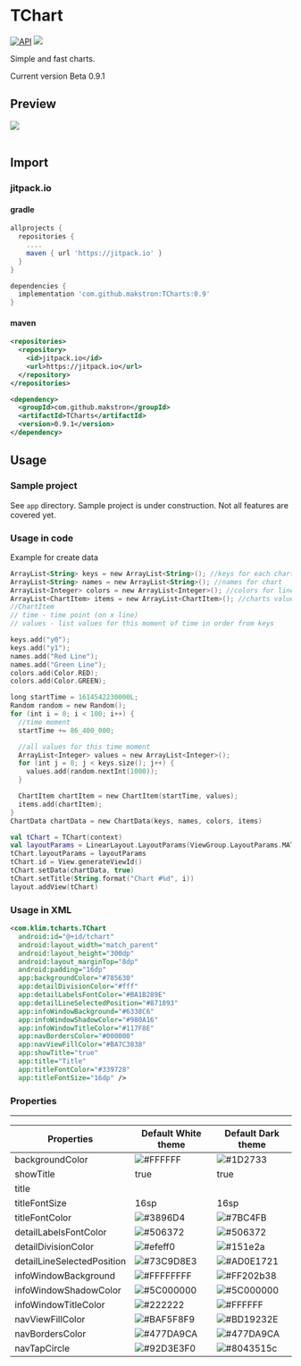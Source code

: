 # TChart
[![API](https://img.shields.io/badge/API-19%2B-blue.svg?style=flat)](https://android-arsenal.com/api?level=19)
[![](https://jitpack.io/v/makstron/TCharts.svg)](https://jitpack.io/#makstron/TCharts)

Simple and fast charts.

Current version Beta 0.9.1

## Preview
![](https://raw.githubusercontent.com/makstron/TCharts/main/info/preview.webp)<br /><br />

## Import

### jitpack.io
#### gradle
```gradle
allprojects {
  repositories {
    ....
    maven { url 'https://jitpack.io' }
  }
}
```
```gradle
dependencies {
  implementation 'com.github.makstron:TCharts:0.9'
}
```
#### maven
```xml
<repositories>
  <repository>
    <id>jitpack.io</id>
    <url>https://jitpack.io</url>
  </repository>
</repositories>
```
```xml
<dependency>
  <groupId>com.github.makstron</groupId>
  <artifactId>TCharts</artifactId>
  <version>0.9.1</version>
</dependency>
```

## Usage

### Sample project
See `app` directory. Sample project is under construction. Not all features are covered yet.

### Usage in code

Example for create data
```kotlin
ArrayList<String> keys = new ArrayList<String>(); //keys for each chart
ArrayList<String> names = new ArrayList<String>(); //names for chart
ArrayList<Integer> colors = new ArrayList<Integer>(); //colors for lines
ArrayList<ChartItem> items = new ArrayList<ChartItem>(); //charts value for some time
//ChartItem
// time - time point (on x line)
// values - list values for this moment of time in order from keys

keys.add("y0");
keys.add("y1");
names.add("Red Line");
names.add("Green Line");
colors.add(Color.RED);
colors.add(Color.GREEN);

long startTime = 1614542230000L;
Random random = new Random();
for (int i = 0; i < 100; i++) {
  //time moment
  startTime += 86_400_000;

  //all values for this time moment
  ArrayList<Integer> values = new ArrayList<Integer>();
  for (int j = 0; j < keys.size(); j++) {
    values.add(random.nextInt(1000));
  }

  ChartItem chartItem = new ChartItem(startTime, values);
  items.add(chartItem);
}
ChartData chartData = new ChartData(keys, names, colors, items)
```
```kotlin
val tChart = TChart(context)
val layoutParams = LinearLayout.LayoutParams(ViewGroup.LayoutParams.MATCH_PARENT, ViewGroup.LayoutParams.WRAP_CONTENT)
tChart.layoutParams = layoutParams
tChart.id = View.generateViewId()
tChart.setData(chartData, true)
tChart.setTitle(String.format("Chart #%d", i))
layout.addView(tChart)
```

### Usage in XML
```xml
<com.klim.tcharts.TChart
  android:id="@+id/tchart"
  android:layout_width="match_parent"
  android:layout_height="300dp"
  android:layout_marginTop="8dp"
  android:padding="16dp"
  app:backgroundColor="#785630"
  app:detailDivisionColor="#fff"
  app:detailLabelsFontColor="#BA1B289E"
  app:detailLineSelectedPosition="#871893"
  app:infoWindowBackground="#6338C6"
  app:infoWindowShadowColor="#980A16"
  app:infoWindowTitleColor="#117F8E"
  app:navBordersColor="#000000"
  app:navViewFillColor="#BA7C3838"
  app:showTitle="true"
  app:title="Title"
  app:titleFontColor="#339728"
  app:titleFontSize="16dp" />
```

### Properties
--------

| Properties                   | Default White theme                                                | Default Dark theme                                                  |
| ---------------------------- | ------------------------------------------------------------------ | ------------------------------------------------------------------- |
| backgroundColor              | ![](https://via.placeholder.com/15/FFFFFF/FFFFFF?text=+)#FFFFFF    | ![](https://via.placeholder.com/15/1D2733/1D2733?text=+)#1D2733     |
| showTitle                    | true                                                               | true                                                                |
| title                        |                                                                    |                                                                     |
| titleFontSize                | 16sp                                                               | 16sp                                                                |
| titleFontColor               | ![](https://via.placeholder.com/15/3896D4/3896D4?text=+)#3896D4    | ![](https://via.placeholder.com/15/7BC4FB/7BC4FB?text=+)#7BC4FB     |
| detailLabelsFontColor        | ![](https://via.placeholder.com/15/506372/506372?text=+)#506372    | ![](https://via.placeholder.com/15/506372/506372?text=+)#506372     |
| detailDivisionColor          | ![](https://via.placeholder.com/15/efeff0/efeff0?text=+)#efeff0    | ![](https://via.placeholder.com/15/151e2a/151e2a?text=+)#151e2a     |
| detailLineSelectedPosition   | ![](https://via.placeholder.com/15/C9D8E3/C9D8E3?text=+)#73C9D8E3  | ![](https://via.placeholder.com/15/0E1721/0E1721?text=+)#AD0E1721   |
| infoWindowBackground         | ![](https://via.placeholder.com/15/FFFFFF/FFFFFF?text=+)#FFFFFFFF  | ![](https://via.placeholder.com/15/202b38/202b38?text=+)#FF202b38   |
| infoWindowShadowColor        | ![](https://via.placeholder.com/15/000000/000000?text=+)#5C000000  | ![](https://via.placeholder.com/15/000000/000000?text=+)#5C000000   |
| infoWindowTitleColor         | ![](https://via.placeholder.com/15/222222/222222?text=+)#222222    | ![](https://via.placeholder.com/15/FFFFFF/FFFFFF?text=+)#FFFFFF     |
| navViewFillColor             | ![](https://via.placeholder.com/15/F5F8F9/F5F8F9?text=+)#BAF5F8F9  | ![](https://via.placeholder.com/15/19232E/19232E?text=+)#BD19232E   |
| navBordersColor              | ![](https://via.placeholder.com/15/7DA9CA/7DA9CA?text=+)#477DA9CA  | ![](https://via.placeholder.com/15/7DA9CA/7DA9CA?text=+)#477DA9CA   |
| navTapCircle                 | ![](https://via.placeholder.com/15/D3E3F0/D3E3F0?text=+)#92D3E3F0  | ![](https://via.placeholder.com/15/43515c/43515c?text=+)#8043515c   |
